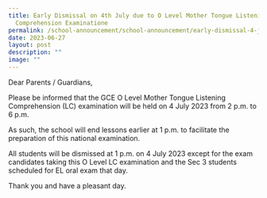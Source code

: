 ```yaml
---
title: Early Dismissal on 4th July due to O Level Mother Tongue Listening
  Comprehension Examinatione
permalink: /school-announcement/school-announcement/early-dismissal-4-july/
date: 2023-06-27
layout: post
description: ""
image: ""
---
```

Dear Parents / Guardians,

Please be informed that the GCE O Level Mother Tongue Listening Comprehension (LC) examination will be held on 4 July 2023 from 2 p.m. to 6 p.m. 

As such, the school will end lessons earlier at 1 p.m. to facilitate the preparation of this national examination.

All students will be dismissed at 1 p.m. on 4 July 2023 except for the exam candidates taking this O Level LC examination and the Sec 3 students scheduled for EL oral exam that day.

Thank you and have a pleasant day.